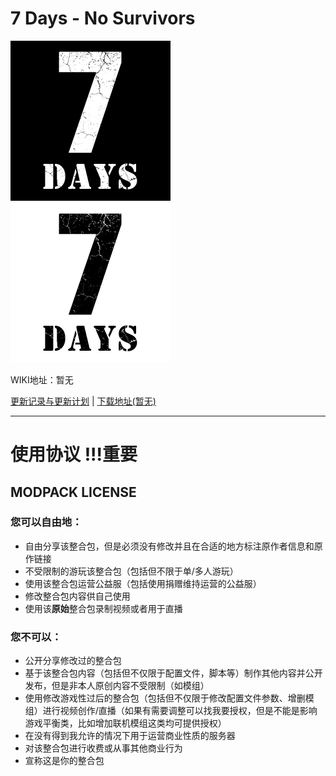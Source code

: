 # 7 Days  - No Survivors
![](Documents/icon_white_bg.png)![](Documents/icon_bg.png)

WIKI地址：暂无

[更新记录与更新计划](Changelog.md) | [下载地址(暂无)](暂无)

---

# 使用协议 !!!重要

## MODPACK LICENSE

### 您可以自由地：

- 自由分享该整合包，但是必须没有修改并且在合适的地方标注原作者信息和原作链接
- 不受限制的游玩该整合包（包括但不限于单/多人游玩）
- 使用该整合包运营公益服（包括使用捐赠维持运营的公益服）
- 修改整合包内容供自己使用
- 使用该**原始**整合包录制视频或者用于直播

### 您不可以：

- 公开分享修改过的整合包
- 基于该整合包内容（包括但不仅限于配置文件，脚本等）制作其他内容并公开发布，但是非本人原创内容不受限制（如模组）
- 使用修改游戏性过后的整合包（包括但不仅限于修改配置文件参数、增删模组）进行视频创作/直播（如果有需要调整可以找我要授权，但是不能是影响游戏平衡类，比如增加联机模组这类均可提供授权）
- 在没有得到我允许的情况下用于运营商业性质的服务器
- 对该整合包进行收费或从事其他商业行为
- 宣称这是你的整合包
